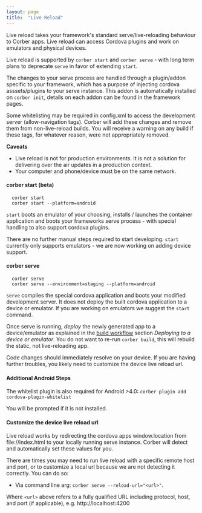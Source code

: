 ```yaml
---
layout: page
title:  "Live Reload"
---
```


Live reload takes your framework's standard serve/live-reloading behaviour to Corber apps. Live reload can access Cordova plugins and work on emulators and physical devices.

Live reload is supported by `corber start` and `corber serve` - with
long term plans to deprecate `serve` in favor of extending `start`.

The changes to your serve process are handled through a plugin/addon specific to your framework, which has a purpose of injecting cordova asssets/plugins to your serve instance. This addon is automatically installed on `corber init`, details on each addon can be found in the framework pages. 

Some whitelisting may be required in config.xml to access the development server (allow-navigation tags). Corber will add these changes and remove them from non-live-reload builds. You will receive a warning on any build if these tags, for whatever reason, were not appropriately removed.

**Caveats**

- Live reload is not for production environments. It is not a solution for delivering over the air updates in a production context.
- Your computer and phone/device must be on the same network.

#### corber start (beta)

```
  corber start
  corber start --platform=android
```

`start` boots an emulator of your choosing, installs / launches the container application and boots your frameworks serve
process - with special handling to also support cordova plugins.

There are no further manual steps required to start developing. `start`
currently only supports emulators - we are now working on adding device
support.


#### corber serve

```
  corber serve
  corber serve --environment=staging --platform=android
```

`serve` compiles the special cordova application and boots
your modified development server. It does not deploy the built cordova
application to a device or emulator. If you are working on emulators we
suggest the `start` command.

Once serve is running, *deploy* the newly generated app to a device/emulator as explained in the [build workflow](/pages/workflow/building) section _Deploying to a device or emulator_. You do not want to re-run `corber build`, this will rebuild the static, not live-reloading app.

Code changes should immediately resolve on your device. If you are having further troubles, you likely need to customize the device live reload url.

#### Additional Android Steps

The whitelist plugin is also required for Android >4.0:
`corber plugin add cordova-plugin-whitelist`

You will be prompted if it is not installed.

#### Customize the device live reload url

Live reload works by redirecting the cordova apps window.location from file://index.html to your locally running serve instance.
Corber will detect and automatically set these values for you.

There are times you may need to run live reload with a specific remote host and port, or to customize a local url because we are not detecting it correctly.
You can do so:

- Via command line arg: `corber serve --reload-url="<url>"`.

Where `<url>` above  refers to a fully qualified URL including protocol, host, and port (if applicable), e.g. http://localhost:4200
